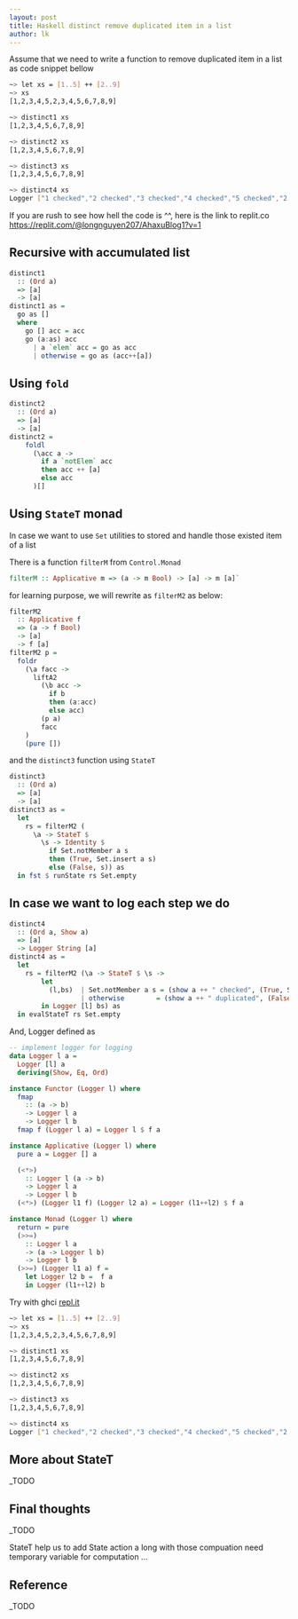 ```yaml
---
layout: post
title: Haskell distinct remove duplicated item in a list
author: lk
---
```


Assume that we need to write a function to remove duplicated item in a list as code snippet bellow

```bash
~> let xs = [1..5] ++ [2..9]
~> xs
[1,2,3,4,5,2,3,4,5,6,7,8,9]

~> distinct1 xs
[1,2,3,4,5,6,7,8,9]

~> distinct2 xs
[1,2,3,4,5,6,7,8,9]

~> distinct3 xs
[1,2,3,4,5,6,7,8,9]

~> distinct4 xs
Logger ["1 checked","2 checked","3 checked","4 checked","5 checked","2 duplicated","3 duplicated","4 duplicated","5 duplicated","6 checked","7 checked","8 checked","9 checked"] [1,2,3,4,5,6,7,8,9]
```

If you are rush to see how hell the code is ^^, here is the link to replit.co <a href="https://replit.com/@longnguyen207/AhaxuBlog1?v=1" target="_blank">https://replit.com/@longnguyen207/AhaxuBlog1?v=1</a>


## Recursive with accumulated list

```haskell
distinct1
  :: (Ord a)
  => [a]
  -> [a]
distinct1 as = 
  go as [] 
  where 
    go [] acc = acc
    go (a:as) acc 
      | a `elem` acc = go as acc
      | otherwise = go as (acc++[a])
```

## Using `fold`

```haskell
distinct2
  :: (Ord a)
  => [a]
  -> [a]
distinct2 =
    foldl
      (\acc a ->
        if a `notElem` acc
        then acc ++ [a]
        else acc
      )[]
```

## Using `StateT` monad

In case we want to use `Set` utilities to stored and handle those existed item of a list

There is a function `filterM` from `Control.Monad`

```haskell
filterM :: Applicative m => (a -> m Bool) -> [a] -> m [a]`
```

for learning purpose, we will rewrite as `filterM2` as below:
```haskell
filterM2
  :: Applicative f
  => (a -> f Bool)
  -> [a]
  -> f [a]
filterM2 p =
  foldr 
    (\a facc -> 
      liftA2
        (\b acc -> 
          if b 
          then (a:acc) 
          else acc)
        (p a)
        facc
    )
    (pure [])
```
and the `distinct3` function using `StateT`

```haskell
distinct3
  :: (Ord a)
  => [a]
  -> [a]
distinct3 as =
  let
    rs = filterM2 (
      \a -> StateT $ 
        \s -> Identity $ 
          if Set.notMember a s 
          then (True, Set.insert a s) 
          else (False, s)) as
  in fst $ runState rs Set.empty
```

## In case we want to log each step we do

```haskell
distinct4
  :: (Ord a, Show a)
  => [a]
  -> Logger String [a]
distinct4 as =
  let
    rs = filterM2 (\a -> StateT $ \s -> 
        let
          (l,bs)  | Set.notMember a s = (show a ++ " checked", (True, Set.insert a s))
                  | otherwise        = (show a ++ " duplicated", (False, s))
        in Logger [l] bs) as
  in evalStateT rs Set.empty
```

And, Logger defined as
```haskell
-- implement logger for logging
data Logger l a = 
  Logger [l] a
  deriving(Show, Eq, Ord)

instance Functor (Logger l) where
  fmap 
    :: (a -> b) 
    -> Logger l a 
    -> Logger l b
  fmap f (Logger l a) = Logger l $ f a

instance Applicative (Logger l) where
  pure a = Logger [] a

  (<*>)
    :: Logger l (a -> b) 
    -> Logger l a 
    -> Logger l b
  (<*>) (Logger l1 f) (Logger l2 a) = Logger (l1++l2) $ f a

instance Monad (Logger l) where
  return = pure
  (>>=) 
    :: Logger l a 
    -> (a -> Logger l b) 
    -> Logger l b
  (>>=) (Logger l1 a) f =
    let Logger l2 b =  f a
    in Logger (l1++l2) b
```

Try with ghci [repl.it](https://replit.com/@longnguyen207/HarmlessSteelblueDownloads#distinct.hs)
```bash
~> let xs = [1..5] ++ [2..9]
~> xs
[1,2,3,4,5,2,3,4,5,6,7,8,9]

~> distinct1 xs
[1,2,3,4,5,6,7,8,9]

~> distinct2 xs
[1,2,3,4,5,6,7,8,9]

~> distinct3 xs
[1,2,3,4,5,6,7,8,9]

~> distinct4 xs
Logger ["1 checked","2 checked","3 checked","4 checked","5 checked","2 duplicated","3 duplicated","4 duplicated","5 duplicated","6 checked","7 checked","8 checked","9 checked"] [1,2,3,4,5,6,7,8,9]
```

## More about StateT

_TODO

## Final thoughts

_TODO

StateT help us to add State action a long with those compuation need temporary variable for computation ...


## Reference

_TODO
